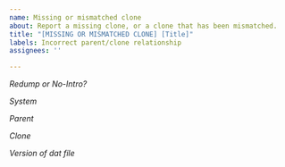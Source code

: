 ```yaml
---
name: Missing or mismatched clone
about: Report a missing clone, or a clone that has been mismatched.
title: "[MISSING OR MISMATCHED CLONE] [Title]"
labels: Incorrect parent/clone relationship
assignees: ''

---
```


*Redump or No-Intro?*


*System*


*Parent*


*Clone*


*Version of dat file*
